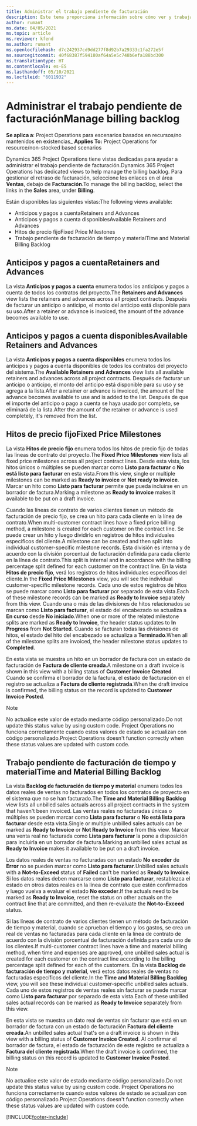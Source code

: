 ```yaml
---
title: Administrar el trabajo pendiente de facturación
description: Este tema proporciona información sobre cómo ver y trabajar con el trabajo pendiente de facturación en Project Operations.
author: rumant
ms.date: 04/05/2021
ms.topic: article
ms.reviewer: kfend
ms.author: rumant
ms.openlocfilehash: d7c242937cd9dd277f8d92b7a29333c1fa272e5f
ms.sourcegitcommit: 40f68387f594180af64a5e5c748b6efa188bd300
ms.translationtype: HT
ms.contentlocale: es-ES
ms.lasthandoff: 05/10/2021
ms.locfileid: "6011932"
---
```

# <a name="manage-billing-backlog"></a><span data-ttu-id="aedee-103">Administrar el trabajo pendiente de facturación</span><span class="sxs-lookup"><span data-stu-id="aedee-103">Manage billing backlog</span></span>

<span data-ttu-id="aedee-104">**Se aplica a**: Project Operations para escenarios basados en recursos/no mantenidos en existencias</span><span class="sxs-lookup"><span data-stu-id="aedee-104">_ **Applies To:** Project Operations for resource/non-stocked based scenarios</span></span>

<span data-ttu-id="aedee-105">Dynamics 365 Project Operations tiene vistas dedicadas para ayudar a administrar el trabajo pendiente de facturación.</span><span class="sxs-lookup"><span data-stu-id="aedee-105">Dynamics 365 Project Operations has dedicated views to help manage the billing backlog.</span></span> <span data-ttu-id="aedee-106">Para gestionar el retraso de facturación, seleccione los enlaces en el área **Ventas**, debajo de **Facturación**.</span><span class="sxs-lookup"><span data-stu-id="aedee-106">To manage the billing backlog, select the links in the **Sales** area, under **Billing**.</span></span> 

<span data-ttu-id="aedee-107">Están disponibles las siguientes vistas:</span><span class="sxs-lookup"><span data-stu-id="aedee-107">The following views available:</span></span>

- <span data-ttu-id="aedee-108">Anticipos y pagos a cuenta</span><span class="sxs-lookup"><span data-stu-id="aedee-108">Retainers and Advances</span></span>
- <span data-ttu-id="aedee-109">Anticipos y pagos a cuenta disponibles</span><span class="sxs-lookup"><span data-stu-id="aedee-109">Available Retainers and Advances</span></span>
- <span data-ttu-id="aedee-110">Hitos de precio fijo</span><span class="sxs-lookup"><span data-stu-id="aedee-110">Fixed Price Milestones</span></span>
- <span data-ttu-id="aedee-111">Trabajo pendiente de facturación de tiempo y material</span><span class="sxs-lookup"><span data-stu-id="aedee-111">Time and Material Billing Backlog</span></span>

## <a name="retainers-and-advances"></a><span data-ttu-id="aedee-112">Anticipos y pagos a cuenta</span><span class="sxs-lookup"><span data-stu-id="aedee-112">Retainers and Advances</span></span>

<span data-ttu-id="aedee-113">La vista **Anticipos y pagos a cuenta** enumera todos los anticipos y pagos a cuenta de todos los contratos del proyecto.</span><span class="sxs-lookup"><span data-stu-id="aedee-113">The **Retainers and Advances** view lists the retainers and advances across all project contracts.</span></span> <span data-ttu-id="aedee-114">Después de facturar un anticipo o anticipo, el monto del anticipo está disponible para su uso.</span><span class="sxs-lookup"><span data-stu-id="aedee-114">After a retainer or advance is invoiced, the amount of the advance becomes available to use.</span></span>

## <a name="available-retainers-and-advances"></a><span data-ttu-id="aedee-115">Anticipos y pagos a cuenta disponibles</span><span class="sxs-lookup"><span data-stu-id="aedee-115">Available Retainers and Advances</span></span>

<span data-ttu-id="aedee-116">La vista **Anticipos y pagos a cuenta disponibles** enumera todos los anticipos y pagos a cuenta disponibles de todos los contratos del proyecto del sistema.</span><span class="sxs-lookup"><span data-stu-id="aedee-116">The **Available Retainers and Advances** view lists all available retainers and advances across all project contracts.</span></span> <span data-ttu-id="aedee-117">Después de facturar un anticipo o anticipo, el monto del anticipo está disponible para su uso y se agrega a la lista.</span><span class="sxs-lookup"><span data-stu-id="aedee-117">After a retainer or advance is invoiced, the amount of the advance becomes available to use and is added to the list.</span></span> <span data-ttu-id="aedee-118">Después de que el importe del anticipo o pago a cuenta se haya usado por completo, se eliminará de la lista.</span><span class="sxs-lookup"><span data-stu-id="aedee-118">After the amount of the retainer or advance is used completely, it's removed from the list.</span></span>

## <a name="fixed-price-milestones"></a><span data-ttu-id="aedee-119">Hitos de precio fijo</span><span class="sxs-lookup"><span data-stu-id="aedee-119">Fixed Price Milestones</span></span>

<span data-ttu-id="aedee-120">La vista **Hitos de precio fijo** enumera todos los hitos de precio fijo de todas las líneas de contrato del proyecto.</span><span class="sxs-lookup"><span data-stu-id="aedee-120">The **Fixed Price Milestones** view lists all fixed price milestones across all project contract lines.</span></span> <span data-ttu-id="aedee-121">Desde esta vista, los hitos únicos o múltiples se pueden marcar como **Listo para facturar** o **No está listo para facturar** en esta vista.</span><span class="sxs-lookup"><span data-stu-id="aedee-121">From this view, single or multiple milestones can be marked as **Ready to invoice** or **Not ready to invoice**.</span></span> <span data-ttu-id="aedee-122">Marcar un hito como **Listo para facturar** permite que pueda incluirse en un borrador de factura.</span><span class="sxs-lookup"><span data-stu-id="aedee-122">Marking a milestone as **Ready to invoice** makes it available to be put on a draft invoice.</span></span>

<span data-ttu-id="aedee-123">Cuando las líneas de contrato de varios clientes tienen un método de facturación de precio fijo, se crea un hito para cada cliente en la línea de contrato.</span><span class="sxs-lookup"><span data-stu-id="aedee-123">When multi-customer contract lines have a fixed price billing method, a milestone is created for each customer on the contract line.</span></span> <span data-ttu-id="aedee-124">Se puede crear un hito y luego dividirlo en registros de hitos individuales específicos del cliente.</span><span class="sxs-lookup"><span data-stu-id="aedee-124">A milestone can be created and then split into individual customer-specific milestone records.</span></span> <span data-ttu-id="aedee-125">Esta división es interna y de acuerdo con la división porcentual de facturación definida para cada cliente en la línea de contrato.</span><span class="sxs-lookup"><span data-stu-id="aedee-125">This split is internal and in accordance with the billing percentage split defined for each customer on the contract line.</span></span> <span data-ttu-id="aedee-126">En la vista **Hitos de precio fijo**, verá los registros de hitos individuales específicos del cliente.</span><span class="sxs-lookup"><span data-stu-id="aedee-126">In the **Fixed Price Milestones** view, you will see the individual customer-specific milestone records.</span></span> <span data-ttu-id="aedee-127">Cada uno de estos registros de hitos se puede marcar como **Listo para facturar** por separado de esta vista.</span><span class="sxs-lookup"><span data-stu-id="aedee-127">Each of these milestone records can be marked as **Ready to Invoice** separately from this view.</span></span> <span data-ttu-id="aedee-128">Cuando una o más de las divisiones de hitos relacionados se marcan como **Listo para facturar**, el estado del encabezado se actualiza a **En curso** desde **No iniciado**.</span><span class="sxs-lookup"><span data-stu-id="aedee-128">When one or more of the related milestone splits are marked as **Ready to Invoice**, the header status updates to **In Progress** from **Not Started**.</span></span> <span data-ttu-id="aedee-129">Cuando se facturan todas las divisiones de hitos, el estado del hito del encabezado se actualiza a **Terminado**.</span><span class="sxs-lookup"><span data-stu-id="aedee-129">When all of the milestone splits are invoiced, the header milestone status updates to **Completed**.</span></span>

<span data-ttu-id="aedee-130">En esta vista se muestra un hito en un borrador de factura con un estado de facturación de **Factura de cliente creada**.</span><span class="sxs-lookup"><span data-stu-id="aedee-130">A milestone on a draft invoice is shown in this view with a billing status of **Customer Invoice Created**.</span></span> <span data-ttu-id="aedee-131">Cuando se confirma el borrador de la factura, el estado de facturación en el registro se actualiza a **Factura de cliente registrada**.</span><span class="sxs-lookup"><span data-stu-id="aedee-131">When the draft invoice is confirmed, the billing status on the record is updated to **Customer Invoice Posted**.</span></span> 

> [!NOTE] 
> <span data-ttu-id="aedee-132">No actualice este valor de estado mediante código personalizado.</span><span class="sxs-lookup"><span data-stu-id="aedee-132">Do not update this status value by using custom code.</span></span> <span data-ttu-id="aedee-133">Project Operations no funciona correctamente cuando estos valores de estado se actualizan con código personalizado.</span><span class="sxs-lookup"><span data-stu-id="aedee-133">Project Operations doesn't function correctly when these status values are updated with custom code.</span></span>

## <a name="time-and-material-billing-backlog"></a><span data-ttu-id="aedee-134">Trabajo pendiente de facturación de tiempo y material</span><span class="sxs-lookup"><span data-stu-id="aedee-134">Time and Material Billing Backlog</span></span>

<span data-ttu-id="aedee-135">La vista **Backlog de facturación de tiempo y material** enumera todos los datos reales de ventas no facturados en todos los contratos de proyecto en el sistema que no se han facturado.</span><span class="sxs-lookup"><span data-stu-id="aedee-135">The **Time and Material Billing Backlog** view lists all unbilled sales actuals across all project contracts in the system that haven't been invoiced.</span></span> <span data-ttu-id="aedee-136">Las ventas reales no facturadas únicas o múltiples se pueden marcar como **Lista para facturar** o **No está lista para facturar** desde esta vista.</span><span class="sxs-lookup"><span data-stu-id="aedee-136">Single or multiple unbilled sales actuals can be marked as **Ready to Invoice** or **Not Ready to Invoice** from this view.</span></span> <span data-ttu-id="aedee-137">Marcar una venta real no facturada como **Lista para facturar** la pone a disposición para incluirla en un borrador de factura.</span><span class="sxs-lookup"><span data-stu-id="aedee-137">Marking an unbilled sales actual as **Ready to Invoice** makes it available to be put on a draft invoice.</span></span>

<span data-ttu-id="aedee-138">Los datos reales de ventas no facturadas con un estado **No exceder** de **Error** no se pueden marcar como **Listo para facturar**.</span><span class="sxs-lookup"><span data-stu-id="aedee-138">Unbilled sales actuals with a **Not-to-Exceed** status of **Failed** can't be marked as **Ready to Invoice**.</span></span> <span data-ttu-id="aedee-139">Si los datos reales deben marcarse como **Listo para facturar**, restablezca el estado en otros datos reales en la línea de contrato que estén confirmados y luego vuelva a evaluar el estado **No exceder**.</span><span class="sxs-lookup"><span data-stu-id="aedee-139">If the actuals need to be marked as **Ready to Invoice**, reset the status on other actuals on the contract line that are committed, and then re-evaluate the **Not-to-Exceed** status.</span></span>

<span data-ttu-id="aedee-140">Si las líneas de contrato de varios clientes tienen un método de facturación de tiempo y material, cuando se aprueban el tiempo y los gastos, se crea un real de ventas no facturadas para cada cliente en la línea de contrato de acuerdo con la división porcentual de facturación definida para cada uno de los clientes.</span><span class="sxs-lookup"><span data-stu-id="aedee-140">If multi-customer contract lines have a time and material billing method, when time and expenses are approved, one unbilled sales actual is created for each customer on the contract line according to the billing percentage split defined for each of the customers.</span></span> <span data-ttu-id="aedee-141">En la vista **Backlog de facturación de tiempo y material**, verá estos datos reales de ventas no facturadas específicos del cliente.</span><span class="sxs-lookup"><span data-stu-id="aedee-141">In the **Time and Material Billing Backlog** view, you will see these individual customer-specific unbilled sales actuals.</span></span> <span data-ttu-id="aedee-142">Cada uno de estos registros de ventas reales sin facturar se puede marcar como **Listo para facturar** por separado de esta vista.</span><span class="sxs-lookup"><span data-stu-id="aedee-142">Each of these unbilled sales actual records can be marked as **Ready to Invoice** separately from this view.</span></span>

<span data-ttu-id="aedee-143">En esta vista se muestra un dato real de ventas sin facturar que está en un borrador de factura con un estado de facturación **Factura del cliente creada**.</span><span class="sxs-lookup"><span data-stu-id="aedee-143">An unbilled sales actual that's on a draft invoice is shown in this view with a billing status of **Customer Invoice Created**.</span></span> <span data-ttu-id="aedee-144">Al confirmar el borrador de factura, el estado de facturación de este registro se actualiza a **Factura del cliente registrada**.</span><span class="sxs-lookup"><span data-stu-id="aedee-144">When the draft invoice is confirmed, the billing status on this record is updated to **Customer Invoice Posted**.</span></span> 

> [!NOTE] 
> <span data-ttu-id="aedee-145">No actualice este valor de estado mediante código personalizado.</span><span class="sxs-lookup"><span data-stu-id="aedee-145">Do not update this status value by using custom code.</span></span> <span data-ttu-id="aedee-146">Project Operations no funciona correctamente cuando estos valores de estado se actualizan con código personalizado.</span><span class="sxs-lookup"><span data-stu-id="aedee-146">Project Operations doesn't function correctly when these status values are updated with custom code.</span></span>


[!INCLUDE[footer-include](../includes/footer-banner.md)]
